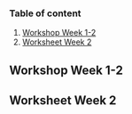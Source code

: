 ### Table of content 

1. [Workshop Week 1-2](#Workshop-Week-1-2)
2. [Worksheet Week 2](#Worksheet-Week-2)




## Workshop Week 1-2

## Worksheet Week 2
